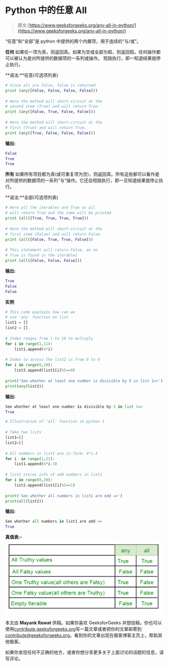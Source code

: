 # Python 中的任意 All

> 原文:[https://www.geeksforgeeks.org/any-all-in-python/](https://www.geeksforgeeks.org/any-all-in-python/)

“任意”和“全部”是 python 中提供的两个内置项，用于连续的“与/或”。

**任何**
如果任一项为真，则返回真。如果为空或全部为假，则返回假。任何操作都可以被认为是对所提供的数据项的一系列或操作。
短路执行，即一知道结果就停止执行。

**语法:**任意(可选项列表)

```py
# Since all are false, false is returned
print (any([False, False, False, False]))

# Here the method will short-circuit at the
# second item (True) and will return True.
print (any([False, True, False, False]))

# Here the method will short-circuit at the
# first (True) and will return True.
print (any([True, False, False, False]))
```

**输出:**

```py
False
True
True

```

**所有**
如果所有项目都为真(或可重复项为空)，则返回真。所有这些都可以看作是对所提供的数据项的一系列“与”操作。它还会短路执行，即一旦知道结果就停止执行。

**语法:**全部(可选项列表)

```py
# Here all the iterables are True so all
# will return True and the same will be printed
print (all([True, True, True, True]))

# Here the method will short-circuit at the 
# first item (False) and will return False.
print (all([False, True, True, False]))

# This statement will return False, as no
# True is found in the iterables
print (all([False, False, False]))
```

**输出:**

```py
True
False
False

```

**实例**

```py
# This code explains how can we 
# use 'any' function on list 
list1 = []
list2 = []

# Index ranges from 1 to 10 to multiply
for i in range(1,11):
    list1.append(4*i) 

# Index to access the list2 is from 0 to 9
for i in range(0,10):
    list2.append(list1[i]%5==0)

print('See whether at least one number is divisible by 5 in list 1=>')
print(any(list2))
```

**输出:**

```py
See whether at least one number is divisible by 5 in list 1=>
True

```

```py
# Illustration of 'all' function in python 3

# Take two lists 
list1=[]
list2=[]

# All numbers in list1 are in form: 4*i-3
for i  in range(1,21):
    list1.append(4*i-3)

# list2 stores info of odd numbers in list1
for i in range(0,20):
    list2.append(list1[i]%2==1)

print('See whether all numbers in list1 are odd =>')
print(all(list2))
```

**输出:**

```py
See whether all numbers in list1 are odd =>
True

```

**真值表:-**
![](img/35baa619ed86098cb6734b508b55be70.png)

本文由 **Mayank Rawat** 供稿。如果你喜欢 GeeksforGeeks 并想投稿，你也可以使用[contribute.geeksforgeeks.org](http://www.contribute.geeksforgeeks.org)写一篇文章或者把你的文章邮寄到 contribute@geeksforgeeks.org。看到你的文章出现在极客博客主页上，帮助其他极客。

如果你发现任何不正确的地方，或者你想分享更多关于上面讨论的话题的信息，请写评论。